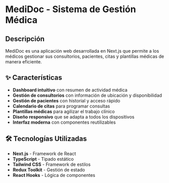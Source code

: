 # MediDoc - Sistema de Gestión Médica

## Descripción

MediDoc es una aplicación web desarrollada en Next.js que permite a los médicos gestionar sus consultorios, pacientes, citas y plantillas médicas de manera eficiente.

## ✨ Características

- **Dashboard intuitivo** con resumen de actividad médica
- **Gestión de consultorios** con información de ubicación y disponibilidad
- **Gestión de pacientes** con historial y acceso rápido
- **Calendario de citas** para programar consultas
- **Plantillas médicas** para agilizar el trabajo clínico
- **Diseño responsivo** que se adapta a todos los dispositivos
- **Interfaz moderna** con componentes reutilizables

## 🛠️ Tecnologías Utilizadas

- **Next.js** - Framework de React
- **TypeScript** - Tipado estático
- **Tailwind CSS** - Framework de estilos
- **Redux Toolkit** - Gestión de estado
- **React Hooks** - Lógica de componentes
